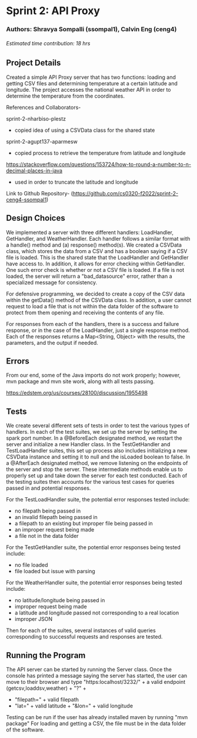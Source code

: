 Sprint 2: API Proxy 
====================
### Authors: Shravya Sompalli (ssompal1), Calvin Eng (ceng4)
###### Estimated time contribution: 18 hrs

## Project Details
Created a simple API Proxy server that has two functions: loading and getting CSV files and determining temperature at a certain latitude and longitude. The project accesses the national weather API in order to determine the temperature from the coordinates. 

References and Collaborators-

sprint-2-nharbiso-plestz
- copied idea of using a CSVData class for the shared state

sprint-2-agupt137-aparmesw
- copied process to retrieve the temperature from latitude and longitude

https://stackoverflow.com/questions/153724/how-to-round-a-number-to-n-decimal-places-in-java
- used in order to truncate the latitude and longitude

Link to Github Repository-
(https://github.com/cs0320-f2022/sprint-2-ceng4-ssompal1)

## Design Choices
We implemented a server with three different handlers: LoadHandler, GetHandler, and WeatherHandler. Each handler follows a similar format with a handle() method and (a) response() method(s). We created a CSVData class, which stores the data from a CSV and has a boolean saying if a CSV file is loaded. This is the shared state that the LoadHandler and GetHandler have access to. In addition, it allows for error checking within GetHandler. One such error check is whether or not a CSV file is loaded. If a file is not loaded, the server will return a "bad_datasource" error, rather than a specialized message for consistency.

For defensive programming, we decided to create a copy of the CSV data within the getData() method of the CSVData class. In addition, a user cannot request to load a file that is not within the data folder of the software to protect from them opening and receiving the contents of any file.

For responses from each of the handlers, there is a success and failure response, or in the case of the LoadHandler, just a single response method. Each of the responses returns a Map<String, Object> with the results, the parameters, and the output if needed. 

## Errors
From our end, some of the Java imports do not work properly; however, mvn package and mvn site work, along with all tests passing. 

https://edstem.org/us/courses/28100/discussion/1955498

## Tests
We create several different sets of tests in order to test the various types of handlers. In each of the test suites, we set up the server by setting the spark port number. In a @BeforeEach designated method, we restart the server and initialize a new Handler class. In the TestGetHandler and TestLoadHandler suites, this set up process also includes initializing a new CSVData instance and setting it to null and the isLoaded boolean to false. In a @AfterEach designated method, we remove listening on the endpoints of the server and stop the server. These intermediate methods enable us to properly set up and take down the server for each test conducted. Each of the testing suites then accounts for the various test cases for queries passed in and potential responses. 

For the TestLoadHandler suite, the potential error responses tested include:
- no filepath being passed in
- an invalid filepath being passed in
- a filepath to an existing but improper file being passed in
- an improper request being made
- a file not in the data folder

For the TestGetHandler suite, the potential error responses being tested include:
- no file loaded
- file loaded but issue with parsing

For the WeatherHandler suite, the potential error responses being tested include:
- no latitude/longitude being passed in
- improper request being made
- a latitude and longitude passed not corresponding to a real location
- improper JSON

Then for each of the suites, several instances of valid queries corresponding to successful requests and responses are tested. 

## Running the Program
The API server can be started by running the Server class. Once the console has printed a message saying the server has started, the user can move to their browser and type "https:localhost/3232/" + a valid endpoint (getcsv,loaddsv,weather) + "?" + 
- "filepath=" + valid filepath
- "lat=" + valid latitude + "&lon=" + valid longitude

Testing can be run if the user has already installed maven by running "mvn package"
For loading and getting a CSV, the file must be in the data folder of the software. 
